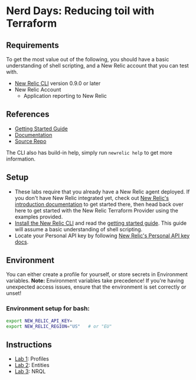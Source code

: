 # Nerd Days: Reducing toil with Terraform

## Requirements

To get the most value out of the following, you should have a basic understanding of shell scripting, and a New Relic account that you can test with.

* [New Relic CLI](https://github.com/newrelic/newrelic-cli#installation) version 0.9.0 or later
* New Relic Account
  * Application reporting to New Relic


## References

* [Getting Started Guide](https://github.com/newrelic/newrelic-cli/blob/master/docs/GETTING_STARTED.md)
* [Documentation](https://github.com/newrelic/newrelic-cli/blob/master/docs/cli/newrelic.md)
* [Source Repo](https://github.com/newrelic/newrelic-cli)

The CLI also has build-in help, simply run `newrelic help` to get more
information.


## Setup

* These labs require that you already have a New Relic agent deployed. If you don't have New Relic integrated yet, check out [New Relic's introduction documentation](https://docs.newrelic.com/docs/using-new-relic/welcome-new-relic/get-started/introduction-new-relic) to get started there, then head back over here to get started with the New Relic Terraform Provider using the examples provided.
* [Install the New Relic CLI](https://github.com/newrelic/newrelic-cli#installation) and read the [getting started guide](https://github.com/newrelic/newrelic-cli/blob/master/docs/GETTING_STARTED.md). This guide will assume a basic understanding of shell scripting.
* Locate your Personal API key by following [New Relic's Personal API key docs](https://docs.newrelic.com/docs/apis/get-started/intro-apis/types-new-relic-api-keys#personal-api-key).

## Environment

You can either create a profile for yourself, or store secrets in Environment
variables.  **Note:** Environment variables take precedence! If you're having
unexpected access issues, ensure that the environment is set correctly or
unset!

### Environment setup for bash:

```bash
export NEW_RELIC_API_KEY=
export NEW_RELIC_REGION="US"   # or "EU"
```


## Instructions

* [Lab 1](lab1/README.md): Profiles
* [Lab 2](lab2/README.md): Entities
* [Lab 3](lab3/README.md): NRQL
